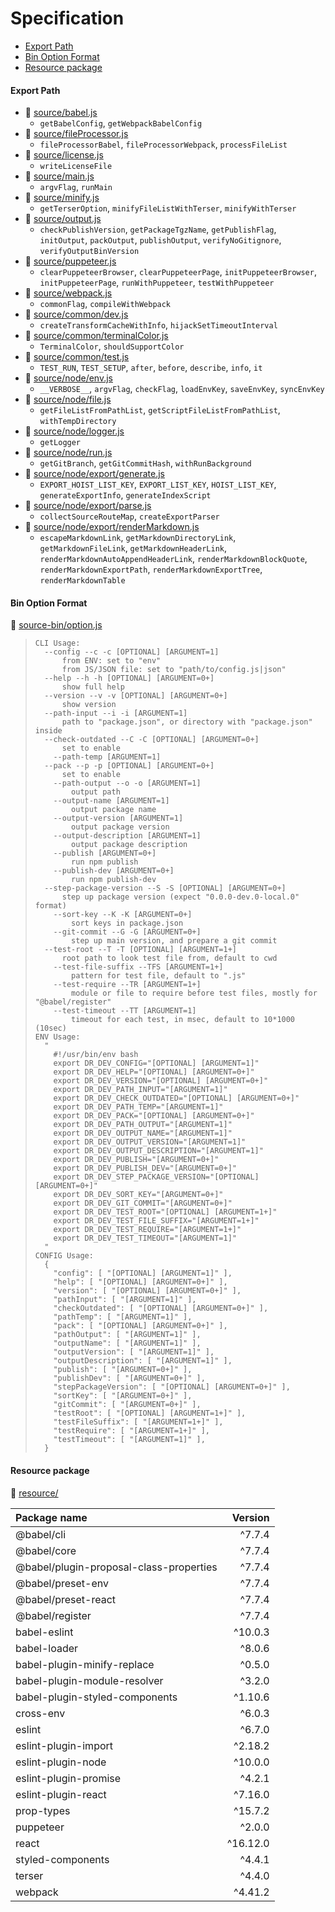 # Specification

* [Export Path](#export-path)
* [Bin Option Format](#bin-option-format)
* [Resource package](#resource-package)

#### Export Path
+ 📄 [source/babel.js](source/babel.js)
  - `getBabelConfig`, `getWebpackBabelConfig`
+ 📄 [source/fileProcessor.js](source/fileProcessor.js)
  - `fileProcessorBabel`, `fileProcessorWebpack`, `processFileList`
+ 📄 [source/license.js](source/license.js)
  - `writeLicenseFile`
+ 📄 [source/main.js](source/main.js)
  - `argvFlag`, `runMain`
+ 📄 [source/minify.js](source/minify.js)
  - `getTerserOption`, `minifyFileListWithTerser`, `minifyWithTerser`
+ 📄 [source/output.js](source/output.js)
  - `checkPublishVersion`, `getPackageTgzName`, `getPublishFlag`, `initOutput`, `packOutput`, `publishOutput`, `verifyNoGitignore`, `verifyOutputBinVersion`
+ 📄 [source/puppeteer.js](source/puppeteer.js)
  - `clearPuppeteerBrowser`, `clearPuppeteerPage`, `initPuppeteerBrowser`, `initPuppeteerPage`, `runWithPuppeteer`, `testWithPuppeteer`
+ 📄 [source/webpack.js](source/webpack.js)
  - `commonFlag`, `compileWithWebpack`
+ 📄 [source/common/dev.js](source/common/dev.js)
  - `createTransformCacheWithInfo`, `hijackSetTimeoutInterval`
+ 📄 [source/common/terminalColor.js](source/common/terminalColor.js)
  - `TerminalColor`, `shouldSupportColor`
+ 📄 [source/common/test.js](source/common/test.js)
  - `TEST_RUN`, `TEST_SETUP`, `after`, `before`, `describe`, `info`, `it`
+ 📄 [source/node/env.js](source/node/env.js)
  - `__VERBOSE__`, `argvFlag`, `checkFlag`, `loadEnvKey`, `saveEnvKey`, `syncEnvKey`
+ 📄 [source/node/file.js](source/node/file.js)
  - `getFileListFromPathList`, `getScriptFileListFromPathList`, `withTempDirectory`
+ 📄 [source/node/logger.js](source/node/logger.js)
  - `getLogger`
+ 📄 [source/node/run.js](source/node/run.js)
  - `getGitBranch`, `getGitCommitHash`, `withRunBackground`
+ 📄 [source/node/export/generate.js](source/node/export/generate.js)
  - `EXPORT_HOIST_LIST_KEY`, `EXPORT_LIST_KEY`, `HOIST_LIST_KEY`, `generateExportInfo`, `generateIndexScript`
+ 📄 [source/node/export/parse.js](source/node/export/parse.js)
  - `collectSourceRouteMap`, `createExportParser`
+ 📄 [source/node/export/renderMarkdown.js](source/node/export/renderMarkdown.js)
  - `escapeMarkdownLink`, `getMarkdownDirectoryLink`, `getMarkdownFileLink`, `getMarkdownHeaderLink`, `renderMarkdownAutoAppendHeaderLink`, `renderMarkdownBlockQuote`, `renderMarkdownExportPath`, `renderMarkdownExportTree`, `renderMarkdownTable`

#### Bin Option Format
📄 [source-bin/option.js](source-bin/option.js)
> ```
> CLI Usage:
>   --config --c -c [OPTIONAL] [ARGUMENT=1]
>       from ENV: set to "env"
>       from JS/JSON file: set to "path/to/config.js|json"
>   --help --h -h [OPTIONAL] [ARGUMENT=0+]
>       show full help
>   --version --v -v [OPTIONAL] [ARGUMENT=0+]
>       show version
>   --path-input --i -i [ARGUMENT=1]
>       path to "package.json", or directory with "package.json" inside
>   --check-outdated --C -C [OPTIONAL] [ARGUMENT=0+]
>       set to enable
>     --path-temp [ARGUMENT=1]
>   --pack --p -p [OPTIONAL] [ARGUMENT=0+]
>       set to enable
>     --path-output --o -o [ARGUMENT=1]
>         output path
>     --output-name [ARGUMENT=1]
>         output package name
>     --output-version [ARGUMENT=1]
>         output package version
>     --output-description [ARGUMENT=1]
>         output package description
>     --publish [ARGUMENT=0+]
>         run npm publish
>     --publish-dev [ARGUMENT=0+]
>         run npm publish-dev
>   --step-package-version --S -S [OPTIONAL] [ARGUMENT=0+]
>       step up package version (expect "0.0.0-dev.0-local.0" format)
>     --sort-key --K -K [ARGUMENT=0+]
>         sort keys in package.json
>     --git-commit --G -G [ARGUMENT=0+]
>         step up main version, and prepare a git commit
>   --test-root --T -T [OPTIONAL] [ARGUMENT=1+]
>       root path to look test file from, default to cwd
>     --test-file-suffix --TFS [ARGUMENT=1+]
>         pattern for test file, default to ".js"
>     --test-require --TR [ARGUMENT=1+]
>         module or file to require before test files, mostly for "@babel/register"
>     --test-timeout --TT [ARGUMENT=1]
>         timeout for each test, in msec, default to 10*1000 (10sec)
> ENV Usage:
>   "
>     #!/usr/bin/env bash
>     export DR_DEV_CONFIG="[OPTIONAL] [ARGUMENT=1]"
>     export DR_DEV_HELP="[OPTIONAL] [ARGUMENT=0+]"
>     export DR_DEV_VERSION="[OPTIONAL] [ARGUMENT=0+]"
>     export DR_DEV_PATH_INPUT="[ARGUMENT=1]"
>     export DR_DEV_CHECK_OUTDATED="[OPTIONAL] [ARGUMENT=0+]"
>     export DR_DEV_PATH_TEMP="[ARGUMENT=1]"
>     export DR_DEV_PACK="[OPTIONAL] [ARGUMENT=0+]"
>     export DR_DEV_PATH_OUTPUT="[ARGUMENT=1]"
>     export DR_DEV_OUTPUT_NAME="[ARGUMENT=1]"
>     export DR_DEV_OUTPUT_VERSION="[ARGUMENT=1]"
>     export DR_DEV_OUTPUT_DESCRIPTION="[ARGUMENT=1]"
>     export DR_DEV_PUBLISH="[ARGUMENT=0+]"
>     export DR_DEV_PUBLISH_DEV="[ARGUMENT=0+]"
>     export DR_DEV_STEP_PACKAGE_VERSION="[OPTIONAL] [ARGUMENT=0+]"
>     export DR_DEV_SORT_KEY="[ARGUMENT=0+]"
>     export DR_DEV_GIT_COMMIT="[ARGUMENT=0+]"
>     export DR_DEV_TEST_ROOT="[OPTIONAL] [ARGUMENT=1+]"
>     export DR_DEV_TEST_FILE_SUFFIX="[ARGUMENT=1+]"
>     export DR_DEV_TEST_REQUIRE="[ARGUMENT=1+]"
>     export DR_DEV_TEST_TIMEOUT="[ARGUMENT=1]"
>   "
> CONFIG Usage:
>   {
>     "config": [ "[OPTIONAL] [ARGUMENT=1]" ],
>     "help": [ "[OPTIONAL] [ARGUMENT=0+]" ],
>     "version": [ "[OPTIONAL] [ARGUMENT=0+]" ],
>     "pathInput": [ "[ARGUMENT=1]" ],
>     "checkOutdated": [ "[OPTIONAL] [ARGUMENT=0+]" ],
>     "pathTemp": [ "[ARGUMENT=1]" ],
>     "pack": [ "[OPTIONAL] [ARGUMENT=0+]" ],
>     "pathOutput": [ "[ARGUMENT=1]" ],
>     "outputName": [ "[ARGUMENT=1]" ],
>     "outputVersion": [ "[ARGUMENT=1]" ],
>     "outputDescription": [ "[ARGUMENT=1]" ],
>     "publish": [ "[ARGUMENT=0+]" ],
>     "publishDev": [ "[ARGUMENT=0+]" ],
>     "stepPackageVersion": [ "[OPTIONAL] [ARGUMENT=0+]" ],
>     "sortKey": [ "[ARGUMENT=0+]" ],
>     "gitCommit": [ "[ARGUMENT=0+]" ],
>     "testRoot": [ "[OPTIONAL] [ARGUMENT=1+]" ],
>     "testFileSuffix": [ "[ARGUMENT=1+]" ],
>     "testRequire": [ "[ARGUMENT=1+]" ],
>     "testTimeout": [ "[ARGUMENT=1]" ],
>   }
> ```

#### Resource package
📄 [resource/](resource/)

| Package name                            |  Version |
| :----                                   |    ----: |
| @babel/cli                              |   ^7.7.4 |
| @babel/core                             |   ^7.7.4 |
| @babel/plugin-proposal-class-properties |   ^7.7.4 |
| @babel/preset-env                       |   ^7.7.4 |
| @babel/preset-react                     |   ^7.7.4 |
| @babel/register                         |   ^7.7.4 |
| babel-eslint                            |  ^10.0.3 |
| babel-loader                            |   ^8.0.6 |
| babel-plugin-minify-replace             |   ^0.5.0 |
| babel-plugin-module-resolver            |   ^3.2.0 |
| babel-plugin-styled-components          |  ^1.10.6 |
| cross-env                               |   ^6.0.3 |
| eslint                                  |   ^6.7.0 |
| eslint-plugin-import                    |  ^2.18.2 |
| eslint-plugin-node                      |  ^10.0.0 |
| eslint-plugin-promise                   |   ^4.2.1 |
| eslint-plugin-react                     |  ^7.16.0 |
| prop-types                              |  ^15.7.2 |
| puppeteer                               |   ^2.0.0 |
| react                                   | ^16.12.0 |
| styled-components                       |   ^4.4.1 |
| terser                                  |   ^4.4.0 |
| webpack                                 |  ^4.41.2 |
